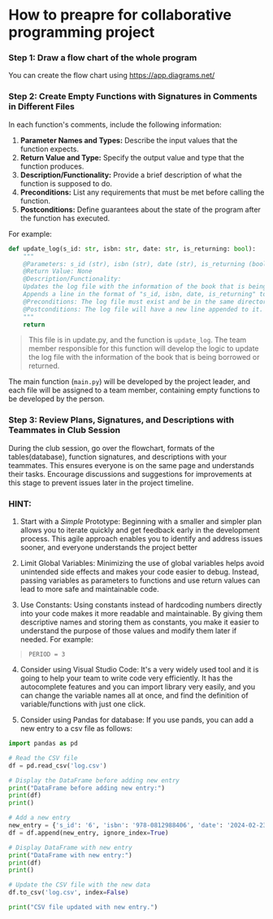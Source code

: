 # How to preapre for collaborative programming project

### Step 1: Draw a flow chart of the whole program

You can create the flow chart using <https://app.diagrams.net/>

### Step 2: Create Empty Functions with Signatures in Comments in Different Files

In each function's comments, include the following information:

1. **Parameter Names and Types:** Describe the input values that the function expects.
2. **Return Value and Type:** Specify the output value and type that the function produces.
3. **Description/Functionality:** Provide a brief description of what the function is supposed to do.
4. **Preconditions:** List any requirements that must be met before calling the function.
5. **Postconditions:** Define guarantees about the state of the program after the function has executed.

For example:

```python
def update_log(s_id: str, isbn: str, date: str, is_returning: bool):
    """
    @Parameters: s_id (str), isbn (str), date (str), is_returning (bool)
    @Return Value: None
    @Description/Functionality:
    Updates the log file with the information of the book that is being borrowed or returned.
    Appends a line in the format of "s_id, isbn, date, is_returning" to the log file.
    @Preconditions: The log file must exist and be in the same directory as the program.
    @Postconditions: The log file will have a new line appended to it.
    """
    return
```

> This file is in update.py, and the function is `update_log`. The team member responsible for this function will develop the logic to update the log file with the information of the book that is being borrowed or returned.

The main function (`main.py`) will be developed by the project leader, and each file will be assigned to a team member, containing empty functions to be developed by the person.

### Step 3: Review Plans, Signatures, and Descriptions with Teammates in Club Session

During the club session, go over the flowchart, formats of the tables(database), function signatures, and descriptions with your teammates. This ensures everyone is on the same page and understands their tasks. Encourage discussions and suggestions for improvements at this stage to prevent issues later in the project timeline.

### HINT:

1. Start with a *Simple* Prototype: Beginning with a smaller and simpler plan allows you to iterate quickly and get feedback early in the development process. This agile approach enables you to identify and address issues sooner, and everyone understands the project better

2. Limit Global Variables: Minimizing the use of global variables helps avoid unintended side effects and makes your code easier to debug. Instead, passing variables as parameters to functions and use return values can lead to more safe and maintainable code.

3. Use Constants: Using constants instead of hardcoding numbers directly into your code makes it more readable and maintainable. By giving them descriptive names and storing them as constants, you make it easier to understand the purpose of those values and modify them later if needed. For example: 
> `PERIOD = 3`

4. Consider using Visual Studio Code: It's a very widely used tool and it is going to help your team to write code very efficiently. It has the autocomplete features and you can import library very easily, and you can change the variable names all at once, and find the definition of variable/functions with just one click.

5. Consider using Pandas for database:
If you use pands, you can add a new entry to a csv file as follows:

```python
import pandas as pd

# Read the CSV file
df = pd.read_csv('log.csv')

# Display the DataFrame before adding new entry
print("DataFrame before adding new entry:")
print(df)
print()

# Add a new entry
new_entry = {'s_id': '6', 'isbn': '978-0812988406', 'date': '2024-02-23', 'is_returning': True}
df = df.append(new_entry, ignore_index=True)

# Display DataFrame with new entry
print("DataFrame with new entry:")
print(df)
print()

# Update the CSV file with the new data
df.to_csv('log.csv', index=False)

print("CSV file updated with new entry.")

```

